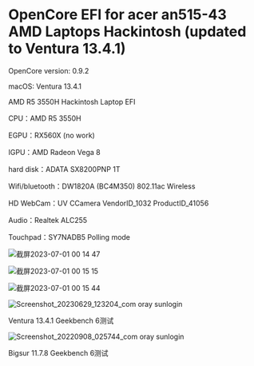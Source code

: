 # OpenCore EFI for acer an515-43 AMD Laptops Hackintosh (updated to Ventura 13.4.1)
OpenCore version: 0.9.2

macOS: Ventura 13.4.1

AMD R5 3550H Hackintosh Laptop EFI

CPU：AMD R5 3550H

EGPU：RX560X (no work)

IGPU：AMD Radeon Vega 8

hard disk：ADATA SX8200PNP 1T

Wifi/bluetooth：DW1820A (BC4M350) 802.11ac Wireless

HD WebCam：UV CCamera VendorID_1032 ProductID_41056

Audio：Realtek ALC255

Touchpad：SY7NADB5 Polling mode

![截屏2023-07-01 00 14 47](https://github.com/tirpitzde/acer-an515-43_laptop_hackintosh-AMD/assets/24861849/ff5bd603-9b60-46a1-954a-be56f5d95ea4)

![截屏2023-07-01 00 15 15](https://github.com/tirpitzde/acer-an515-43_laptop_hackintosh-AMD/assets/24861849/1fe3c430-056f-4e66-a64f-61d3e1882606)

![截屏2023-07-01 00 15 44](https://github.com/tirpitzde/acer-an515-43_laptop_hackintosh-AMD/assets/24861849/7fcf627b-abdb-4385-ada0-46e1dffd20aa)


![Screenshot_20230629_123204_com oray sunlogin](https://github.com/tirpitzde/acer-an515-43_laptop_hackintosh-AMD/assets/24861849/c71a0e8d-f97a-4383-aa5e-119fda59d1ff)

Ventura 13.4.1 Geekbench 6测试


![Screenshot_20220908_025744_com oray sunlogin](https://github.com/tirpitzde/acer-an515-43_laptop_hackintosh-AMD/assets/24861849/90f29c16-5c88-4df6-80b0-61ab97ab13f6)

Bigsur 11.7.8 Geekbench 6测试
